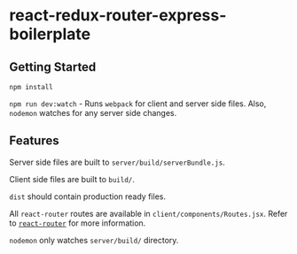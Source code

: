# react-redux-router-express-boilerplate

## Getting Started

`npm install`

`npm run dev:watch` - Runs `webpack` for client and server side files.  Also, `nodemon` watches for any server side changes.

## Features

Server side files are built to `server/build/serverBundle.js`.

Client side files are built to `build/`.

`dist` should contain production ready files.

All `react-router` routes are available in `client/components/Routes.jsx`.  Refer to [`react-router`](https://github.com/reactjs/react-router) for more information.

`nodemon` only watches `server/build/` directory.
